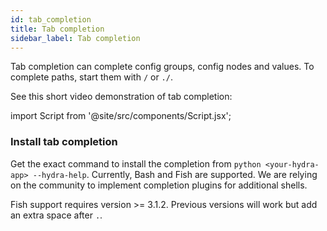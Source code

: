 ```yaml
---
id: tab_completion
title: Tab completion
sidebar_label: Tab completion
---
```


Tab completion can complete config groups, config nodes and values.
To complete paths, start them with `/` or `./`.

See this short video demonstration of tab completion:

import Script from '@site/src/components/Script.jsx';

<Script id="asciicast-272604" src="https://asciinema.org/a/272604.js" async></Script>


### Install tab completion
Get the exact command to install the completion from `python <your-hydra-app> --hydra-help`.
Currently, Bash and Fish are supported. We are relying on the community to implement completion plugins for additional shells.

Fish support requires version >= 3.1.2.
Previous versions will work but add an extra space after `.`.
